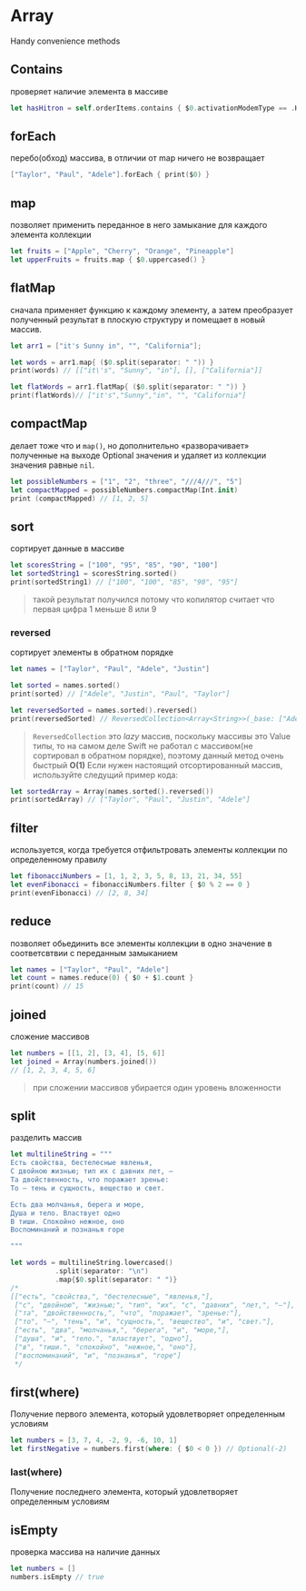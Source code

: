 # Array

Handy convenience methods

## Contains
проверяет наличие элемента в массиве
```swift
let hasHitron = self.orderItems.contains { $0.activationModemType == .Hitron }
```

## forEach
перебо(обход) массива, в отличии от map ничего не возвращает
```swift
["Taylor", "Paul", "Adele"].forEach { print($0) }
```
## map
позволяет применить переданное в него замыкание для каждого элемента коллекции
```swift
let fruits = ["Apple", "Cherry", "Orange", "Pineapple"]
let upperFruits = fruits.map { $0.uppercased() }
```

## flatMap
сначала применяет функцию к каждому элементу, а затем преобразует полученный результат в плоскую структуру и помещает в новый массив.
```swift
let arr1 = ["it's Sunny in", "", "California"];

let words = arr1.map{ ($0.split(separator: " ")) }
print(words) // [["it\'s", "Sunny", "in"], [], ["California"]]

let flatWords = arr1.flatMap{ ($0.split(separator: " ")) }
print(flatWords)// ["it's","Sunny","in", "", "California"]
```
## compactMap
делает тоже что и `map()`, но дополнительно «разворачивает» полученные на выходе Optional значения и  удаляет из коллекции значения равные `nil`. 
```swift
let possibleNumbers = ["1", "2", "three", "///4///", "5"]
let compactMapped = possibleNumbers.compactMap(Int.init)
print (compactMapped) // [1, 2, 5]
```
## sort
сортирует данные в массиве
```swift
let scoresString = ["100", "95", "85", "90", "100"]
let sortedString1 = scoresString.sorted()
print(sortedString1) // ["100", "100", "85", "90", "95"]
```
> такой результат получился потому что копилятор считает что первая цифра 1 меньше 8 или 9

### reversed
сортирует элементы в обратном порядке
```swift
let names = ["Taylor", "Paul", "Adele", "Justin"]

let sorted = names.sorted()
print(sorted) // ["Adele", "Justin", "Paul", "Taylor"]

let reversedSorted = names.sorted().reversed()
print(reversedSorted) // ReversedCollection<Array<String>>(_base: ["Adele", "Justin", "Paul", "Taylor"])
```
> `ReversedCollection` это _lazy_ массив, поскольку массивы это Value типы, то на самом деле Swift не работал с массивом(не сортировал в обратном порядке), поэтому данный метод очень быстрый **O(1)**
Если нужен настоящий отсортированный массив, используйте следущий пример кода:
```swift
let sortedArray = Array(names.sorted().reversed())
print(sortedArray) // ["Taylor", "Paul", "Justin", "Adele"]
```

## filter
используется, когда требуется отфильтровать элементы коллекции по определенному правилу
```swift
let fibonacciNumbers = [1, 1, 2, 3, 5, 8, 13, 21, 34, 55]
let evenFibonacci = fibonacciNumbers.filter { $0 % 2 == 0 }
print(evenFibonacci) // [2, 8, 34]
```

## reduce
позволяет обьединить все элементы коллекции в одно значение в соответсвтвии с переданным замыканием
```swift
let names = ["Taylor", "Paul", "Adele"]
let count = names.reduce(0) { $0 + $1.count }
print(count) // 15
 ```

## joined
сложение массивов
```swift
let numbers = [[1, 2], [3, 4], [5, 6]]
let joined = Array(numbers.joined())
// [1, 2, 3, 4, 5, 6]
```
> при сложении массивов убирается один уровень вложенности
## split
разделить массив
```swift
let multilineString = """
Есть свойства, бестелесные явленья,
С двойною жизнью; тип их с давних лет, —
Та двойственность, что поражает зренье:
То — тень и сущность, вещество и свет.

Есть два молчанья, берега и море,
Душа и тело. Властвует одно
В тиши. Спокойно нежное, оно
Воспоминаний и познанья горе

"""

let words = multilineString.lowercased()
           .split(separator: "\n")
           .map{$0.split(separator: " ")}
/* 
[["есть", "свойства,", "бестелесные", "явленья,"], 
 ["с", "двойною", "жизнью;", "тип", "их", "с", "давних", "лет,", "—"],
 ["та", "двойственность,", "что", "поражает", "зренье:"], 
 ["то", "—", "тень", "и", "сущность,", "вещество", "и", "свет."], 
 ["есть", "два", "молчанья,", "берега", "и", "море,"],
 ["душа", "и", "тело.", "властвует", "одно"],
 ["в", "тиши.", "спокойно", "нежное,", "оно"],
 ["воспоминаний", "и", "познанья", "горе"]
 */
```
## first(where)
Получение первого элемента, который удовлетворяет определенным условиям
```swift
let numbers = [3, 7, 4, -2, 9, -6, 10, 1]
let firstNegative = numbers.first(where: { $0 < 0 }) // Optional(-2)
```
### last(where)
Получение последнего элемента, который удовлетворяет определенным условиям

## isEmpty
проверка массива на наличие данных
```swift
let numbers = []
numbers.isEmpty // true
```